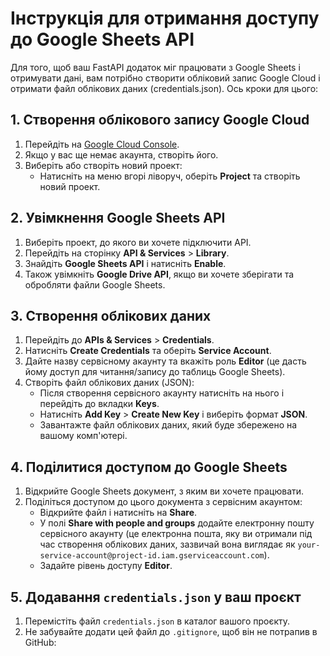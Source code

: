 # Інструкція для отримання доступу до Google Sheets API

Для того, щоб ваш FastAPI додаток міг працювати з Google Sheets і отримувати дані, вам потрібно створити обліковий запис Google Cloud і отримати файл облікових даних (credentials.json). Ось кроки для цього:

## 1. Створення облікового запису Google Cloud

1. Перейдіть на [Google Cloud Console](https://console.cloud.google.com/).
2. Якщо у вас ще немає акаунта, створіть його.
3. Виберіть або створіть новий проект:
   - Натисніть на меню вгорі ліворуч, оберіть **Project** та створіть новий проект.

## 2. Увімкнення Google Sheets API

1. Виберіть проект, до якого ви хочете підключити API.
2. Перейдіть на сторінку **API & Services** > **Library**.
3. Знайдіть **Google Sheets API** і натисніть **Enable**.
4. Також увімкніть **Google Drive API**, якщо ви хочете зберігати та обробляти файли Google Sheets.

## 3. Створення облікових даних

1. Перейдіть до **APIs & Services** > **Credentials**.
2. Натисніть **Create Credentials** та оберіть **Service Account**.
3. Дайте назву сервісному акаунту та вкажіть роль **Editor** (це дасть йому доступ для читання/запису до таблиць Google Sheets).
4. Створіть файл облікових даних (JSON):
   - Після створення сервісного акаунту натисніть на нього і перейдіть до вкладки **Keys**.
   - Натисніть **Add Key** > **Create New Key** і виберіть формат **JSON**.
   - Завантажте файл облікових даних, який буде збережено на вашому комп'ютері.

## 4. Поділитися доступом до Google Sheets

1. Відкрийте Google Sheets документ, з яким ви хочете працювати.
2. Поділіться доступом до цього документа з сервісним акаунтом:
   - Відкрийте файл і натисніть на **Share**.
   - У полі **Share with people and groups** додайте електронну пошту сервісного акаунту (це електронна пошта, яку ви отримали під час створення облікових даних, зазвичай вона виглядає як `your-service-account@project-id.iam.gserviceaccount.com`).
   - Задайте рівень доступу **Editor**.

## 5. Додавання `credentials.json` у ваш проєкт

1. Перемістіть файл `credentials.json` в каталог вашого проєкту.
2. Не забувайте додати цей файл до `.gitignore`, щоб він не потрапив в GitHub:
